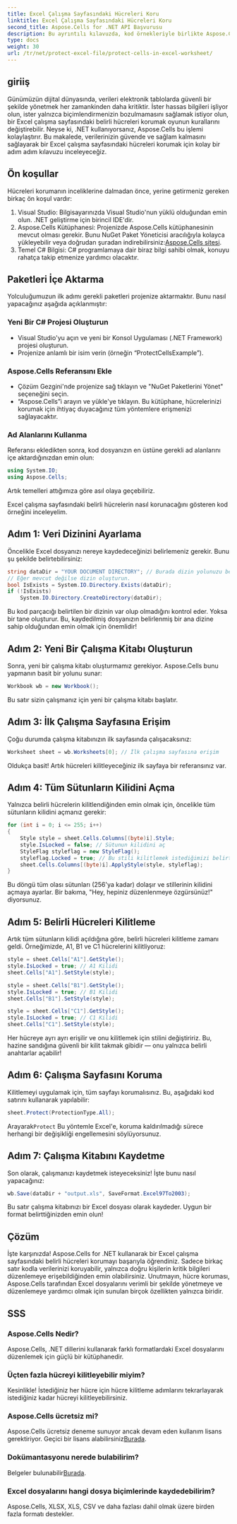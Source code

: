 ```yaml
---
title: Excel Çalışma Sayfasındaki Hücreleri Koru
linktitle: Excel Çalışma Sayfasındaki Hücreleri Koru
second_title: Aspose.Cells for .NET API Başvurusu
description: Bu ayrıntılı kılavuzda, kod örnekleriyle birlikte Aspose.Cells for .NET kullanarak bir Excel çalışma sayfasındaki belirli hücreleri nasıl koruyacağınızı öğrenin.
type: docs
weight: 30
url: /tr/net/protect-excel-file/protect-cells-in-excel-worksheet/
---
```

## giriiş

Günümüzün dijital dünyasında, verileri elektronik tablolarda güvenli bir şekilde yönetmek her zamankinden daha kritiktir. İster hassas bilgileri işliyor olun, ister yalnızca biçimlendirmenizin bozulmamasını sağlamak istiyor olun, bir Excel çalışma sayfasındaki belirli hücreleri korumak oyunun kurallarını değiştirebilir. Neyse ki, .NET kullanıyorsanız, Aspose.Cells bu işlemi kolaylaştırır. Bu makalede, verilerinizin güvende ve sağlam kalmasını sağlayarak bir Excel çalışma sayfasındaki hücreleri korumak için kolay bir adım adım kılavuzu inceleyeceğiz.

## Ön koşullar

Hücreleri korumanın inceliklerine dalmadan önce, yerine getirmeniz gereken birkaç ön koşul vardır:

1. Visual Studio: Bilgisayarınızda Visual Studio'nun yüklü olduğundan emin olun. .NET geliştirme için birincil IDE'dir.
2.  Aspose.Cells Kütüphanesi: Projenizde Aspose.Cells kütüphanesinin mevcut olması gerekir. Bunu NuGet Paket Yöneticisi aracılığıyla kolayca yükleyebilir veya doğrudan şuradan indirebilirsiniz:[Aspose.Cells sitesi](https://releases.aspose.com/cells/net/).
3. Temel C# Bilgisi: C# programlamaya dair biraz bilgi sahibi olmak, konuyu rahatça takip etmenize yardımcı olacaktır.

## Paketleri İçe Aktarma

Yolculuğumuzun ilk adımı gerekli paketleri projenize aktarmaktır. Bunu nasıl yapacağınız aşağıda açıklanmıştır:

### Yeni Bir C# Projesi Oluşturun

- Visual Studio'yu açın ve yeni bir Konsol Uygulaması (.NET Framework) projesi oluşturun.
- Projenize anlamlı bir isim verin (örneğin “ProtectCellsExample”).

### Aspose.Cells Referansını Ekle

- Çözüm Gezgini'nde projenize sağ tıklayın ve "NuGet Paketlerini Yönet" seçeneğini seçin.
- “Aspose.Cells”i arayın ve yükle'ye tıklayın. Bu kütüphane, hücrelerinizi korumak için ihtiyaç duyacağınız tüm yöntemlere erişmenizi sağlayacaktır.

### Ad Alanlarını Kullanma

Referansı ekledikten sonra, kod dosyanızın en üstüne gerekli ad alanlarını içe aktardığınızdan emin olun:

```csharp
using System.IO;
using Aspose.Cells;
```

Artık temelleri attığımıza göre asıl olaya geçebiliriz.

Excel çalışma sayfasındaki belirli hücrelerin nasıl korunacağını gösteren kod örneğini inceleyelim.

## Adım 1: Veri Dizinini Ayarlama

Öncelikle Excel dosyanızı nereye kaydedeceğinizi belirlemeniz gerekir. Bunu şu şekilde belirtebilirsiniz:

```csharp
string dataDir = "YOUR DOCUMENT DIRECTORY"; // Burada dizin yolunuzu belirtin
// Eğer mevcut değilse dizin oluşturun.
bool IsExists = System.IO.Directory.Exists(dataDir);
if (!IsExists)
    System.IO.Directory.CreateDirectory(dataDir);
```

Bu kod parçacığı belirtilen bir dizinin var olup olmadığını kontrol eder. Yoksa bir tane oluşturur. Bu, kaydedilmiş dosyanızın belirlenmiş bir ana dizine sahip olduğundan emin olmak için önemlidir!

## Adım 2: Yeni Bir Çalışma Kitabı Oluşturun

Sonra, yeni bir çalışma kitabı oluşturmamız gerekiyor. Aspose.Cells bunu yapmanın basit bir yolunu sunar:

```csharp
Workbook wb = new Workbook();
```

Bu satır sizin çalışmanız için yeni bir çalışma kitabı başlatır.

## Adım 3: İlk Çalışma Sayfasına Erişim

Çoğu durumda çalışma kitabınızın ilk sayfasında çalışacaksınız:

```csharp
Worksheet sheet = wb.Worksheets[0]; // İlk çalışma sayfasına erişim
```

Oldukça basit! Artık hücreleri kilitleyeceğiniz ilk sayfaya bir referansınız var.

## Adım 4: Tüm Sütunların Kilidini Açma

Yalnızca belirli hücrelerin kilitlendiğinden emin olmak için, öncelikle tüm sütunların kilidini açmanız gerekir:

```csharp
for (int i = 0; i <= 255; i++)
{
    Style style = sheet.Cells.Columns[(byte)i].Style;
    style.IsLocked = false; // Sütunun kilidini aç
    StyleFlag styleflag = new StyleFlag();
    styleflag.Locked = true; // Bu stili kilitlemek istediğimizi belirtin
    sheet.Cells.Columns[(byte)i].ApplyStyle(style, styleflag);
}
```

Bu döngü tüm olası sütunları (256'ya kadar) dolaşır ve stillerinin kilidini açmaya ayarlar. Bir bakıma, "Hey, hepiniz düzenlenmeye özgürsünüz!" diyorsunuz.

## Adım 5: Belirli Hücreleri Kilitleme

Artık tüm sütunların kilidi açıldığına göre, belirli hücreleri kilitleme zamanı geldi. Örneğimizde, A1, B1 ve C1 hücrelerini kilitliyoruz:

```csharp
style = sheet.Cells["A1"].GetStyle();
style.IsLocked = true; // A1 Kilidi
sheet.Cells["A1"].SetStyle(style);

style = sheet.Cells["B1"].GetStyle();
style.IsLocked = true; // B1 Kilidi
sheet.Cells["B1"].SetStyle(style);

style = sheet.Cells["C1"].GetStyle();
style.IsLocked = true; // C1 Kilidi
sheet.Cells["C1"].SetStyle(style);
```

Her hücreye ayrı ayrı erişilir ve onu kilitlemek için stilini değiştiririz. Bu, hazine sandığına güvenli bir kilit takmak gibidir — onu yalnızca belirli anahtarlar açabilir!

## Adım 6: Çalışma Sayfasını Koruma

Kilitlemeyi uygulamak için, tüm sayfayı korumalısınız. Bu, aşağıdaki kod satırını kullanarak yapılabilir:

```csharp
sheet.Protect(ProtectionType.All);
```

 Arayarak`Protect` Bu yöntemle Excel'e, koruma kaldırılmadığı sürece herhangi bir değişikliği engellemesini söylüyorsunuz.

## Adım 7: Çalışma Kitabını Kaydetme

Son olarak, çalışmanızı kaydetmek isteyeceksiniz! İşte bunu nasıl yapacağınız:

```csharp
wb.Save(dataDir + "output.xls", SaveFormat.Excel97To2003);
```

Bu satır çalışma kitabınızı bir Excel dosyası olarak kaydeder. Uygun bir format belirttiğinizden emin olun!

## Çözüm

İşte karşınızda! Aspose.Cells for .NET kullanarak bir Excel çalışma sayfasındaki belirli hücreleri korumayı başarıyla öğrendiniz. Sadece birkaç satır kodla verilerinizi koruyabilir, yalnızca doğru kişilerin kritik bilgileri düzenlemeye erişebildiğinden emin olabilirsiniz. Unutmayın, hücre koruması, Aspose.Cells tarafından Excel dosyalarını verimli bir şekilde yönetmeye ve düzenlemeye yardımcı olmak için sunulan birçok özellikten yalnızca biridir.

## SSS

### Aspose.Cells Nedir?
Aspose.Cells, .NET dillerini kullanarak farklı formatlardaki Excel dosyalarını düzenlemek için güçlü bir kütüphanedir.

### Üçten fazla hücreyi kilitleyebilir miyim?
Kesinlikle! İstediğiniz her hücre için hücre kilitleme adımlarını tekrarlayarak istediğiniz kadar hücreyi kilitleyebilirsiniz.

### Aspose.Cells ücretsiz mi?
 Aspose.Cells ücretsiz deneme sunuyor ancak devam eden kullanım lisans gerektiriyor. Geçici bir lisans alabilirsiniz[Burada](https://purchase.aspose.com/temporary-license/).

### Dokümantasyonu nerede bulabilirim?
Belgeler bulunabilir[Burada](https://reference.aspose.com/cells/net/).

### Excel dosyalarını hangi dosya biçimlerinde kaydedebilirim?
Aspose.Cells, XLSX, XLS, CSV ve daha fazlası dahil olmak üzere birden fazla formatı destekler.